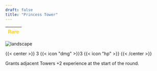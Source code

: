 ```yaml
---
draft: false
title: "Princess Tower"
---
```

| <span style="color:Gold"> Rare </span> |
|--------|

![landscape](/images/towers/towerS_30.png)

{{< center >}}
3 {{< icon "dmg" >}}3 {{< icon "hp" >}}
{{< /center >}}

Grants adjacent Towers +2 experience at the start of the round.